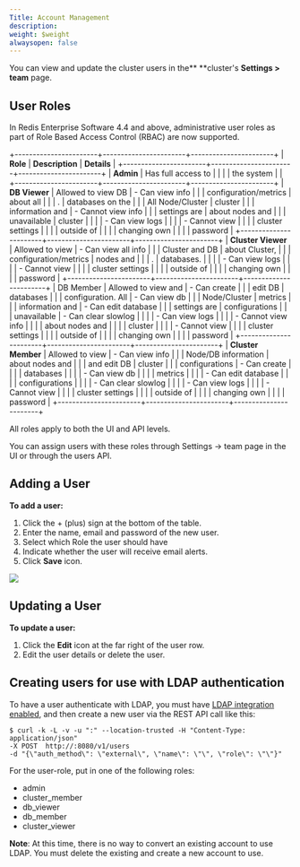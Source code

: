 ```yaml
---
Title: Account Management
description: 
weight: $weight
alwaysopen: false
---
```

You can view and update the cluster users in the** **cluster's
**Settings \> team** page.

## User Roles

In Redis Enterprise Software 4.4 and above, administrative user roles as
part of Role Based Access Control (RBAC) are now supported.

+-----------------------+-----------------------+-----------------------+
| **Role**              | **Description**       | **Details**           |
+-----------------------+-----------------------+-----------------------+
| **Admin**             | Has full access to    |                       |
|                       | the system            |                       |
+-----------------------+-----------------------+-----------------------+
| **DB Viewer**         | Allowed to view DB    | -   Can view info     |
|                       | configuration/metrics |     about all         |
|                       | .                     |     databases on the  |
|                       | All Node/Cluster      |     cluster           |
|                       | information and       | -   Cannot view info  |
|                       | settings are          |     about nodes and   |
|                       | unavailable           |     cluster           |
|                       |                       | -   Can view logs     |
|                       |                       | -   Cannot view       |
|                       |                       |     cluster settings  |
|                       |                       |     outside of        |
|                       |                       |     changing own      |
|                       |                       |     password          |
+-----------------------+-----------------------+-----------------------+
| **Cluster Viewer**    | Allowed to view       | -   Can view all info |
|                       | Cluster and DB        |     about Cluster,    |
|                       | configuration/metrics |     nodes and         |
|                       | .                     |     databases.        |
|                       |                       | -   Can view logs     |
|                       |                       | -   Cannot view       |
|                       |                       |     cluster settings  |
|                       |                       |     outside of        |
|                       |                       |     changing own      |
|                       |                       |     password          |
+-----------------------+-----------------------+-----------------------+
| DB Member             | Allowed to view and   | -   Can create        |
|                       | edit DB               |     databases         |
|                       | configuration. All    | -   Can view db       |
|                       | Node/Cluster          |     metrics           |
|                       | information and       | -   Can edit database |
|                       | settings are          |     configurations    |
|                       | unavailable           | -   Can clear slowlog |
|                       |                       | -   Can view logs     |
|                       |                       | -   Cannot view info  |
|                       |                       |     about nodes and   |
|                       |                       |     cluster           |
|                       |                       | -   Cannot view       |
|                       |                       |     cluster settings  |
|                       |                       |     outside of        |
|                       |                       |     changing own      |
|                       |                       |     password          |
+-----------------------+-----------------------+-----------------------+
| **Cluster Member**    | Allowed to view       | -   Can view info     |
|                       | Node/DB information   |     about nodes and   |
|                       | and edit DB           |     cluster           |
|                       | configurations        | -   Can create        |
|                       |                       |     databases         |
|                       |                       | -   Can view db       |
|                       |                       |     metrics           |
|                       |                       | -   Can edit database |
|                       |                       |     configurations    |
|                       |                       | -   Can clear slowlog |
|                       |                       | -   Can view logs     |
|                       |                       | -   Cannot view       |
|                       |                       |     cluster settings  |
|                       |                       |     outside of        |
|                       |                       |     changing own      |
|                       |                       |     password          |
+-----------------------+-----------------------+-----------------------+

All roles apply to both the UI and API levels.

You can assign users with these roles through Settings -\> team page in
the UI or through the users API.

## Adding a User

**To add a user:**

1.  Click the + (plus) sign at the bottom of the table.
2.  Enter the name, email and password of the new user.
3.  Select which Role the user should have
4.  Indicate whether the user will receive email alerts.
5.  Click **Save** icon.

![](/images/rs/useradd-300x101.png)

## Updating a User

**To update a user:**

1.  Click the **Edit** icon at the far right of the user row.
2.  Edit the user details or delete the user.

## Creating users for use with LDAP authentication

To have a user authenticate with LDAP, you must have [LDAP integration
enabled](/rs/administering/cluster-operations/settings/ldap-integration/),
and then create a new user via the REST API call like this:

``` {style="border: 2px solid #ddd; background-color: #333; color: #fff; padding: 10px; -webkit-font-smoothing: auto;"}
$ curl -k -L -v -u ":" --location-trusted -H "Content-Type: application/json" 
-X POST  http://:8080/v1/users 
-d "{\"auth_method\": \"external\", \"name\": \"\", \"role\": \"\"}"
```

For the user-role, put in one of the following roles:

-   admin
-   cluster\_member
-   db\_viewer
-   db\_member
-   cluster\_viewer

**Note**: At this time, there is no way to convert an existing account
to use LDAP. You must delete the existing and create a new account to
use.
